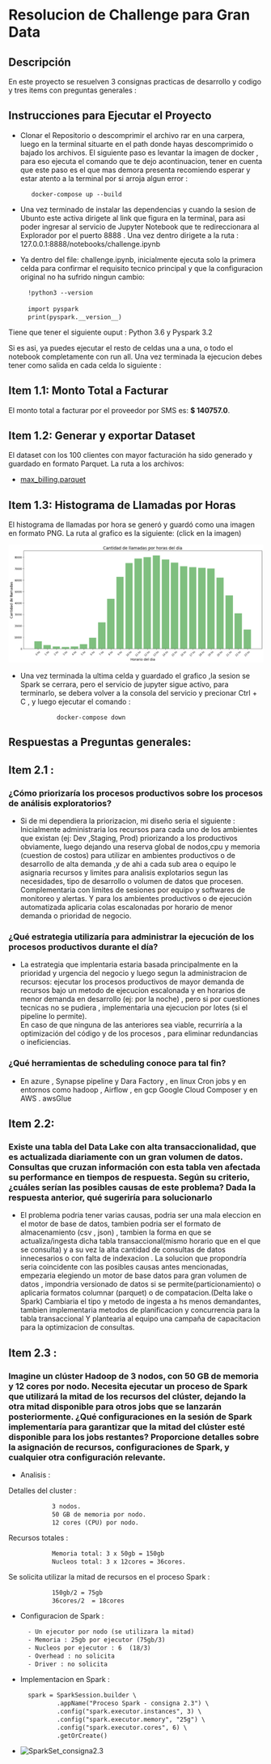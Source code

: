 # Resolucion de Challenge para Gran Data

## Descripción
En este proyecto se resuelven 3 consignas practicas de desarrollo y codigo y tres items con preguntas generales :



## Instrucciones para Ejecutar el Proyecto
- Clonar el Repositorio o descomprimir el archivo rar en una carpera, luego en la terminal situarte en el path donde hayas descomprimido o bajado los archivos.
El siguiente paso es levantar la imagen de docker , para eso ejecuta el comando que te dejo acontinuacion, tener en cuenta que este paso es el que mas demora presenta recomiendo esperar y estar atento a la terminal por si arroja algun error : 

         docker-compose up --build  

- Una vez terminado de instalar las dependencias y cuando la sesion de Ubunto este activa dirigete al link que figura en la terminal, para asi poder ingresar al servicio de Jupyter Notebook que te redireccionara al Explorador por el puerto 8888 . Una vez dentro dirigete a la ruta : 127.0.0.1:8888/notebooks/challenge.ipynb

- Ya dentro del file: challenge.ipynb, inicialmente ejecuta solo la primera celda para confirmar el requisito tecnico principal y que la configuracion original no ha sufrido ningun cambio:

        !python3 --version

        import pyspark
        print(pyspark.__version__)

Tiene que tener el siguiente ouput : Python 3.6 y Pyspark 3.2

Si es asi, ya puedes ejecutar el resto de celdas una a una, o todo el notebook completamente con run all. 
Una vez terminada la ejecucion debes tener como salida en cada celda lo siguiente :



## Item 1.1: Monto Total a Facturar
El monto total a facturar por el proveedor por SMS es: **$ 140757.0**.





## Item 1.2: Generar y exportar Dataset 
El dataset con los 100 clientes con mayor facturación ha sido generado y guardado en formato Parquet. La ruta a los archivos:
- [max_billing.parquet](datasets/output/max_billing) 





## Item 1.3: Histograma de Llamadas por Horas
El histograma de llamadas por hora se generó y guardó como una imagen en formato PNG. La ruta al grafico es la siguiente: (click en la imagen)



![Histograma](datasets/output/histograma_llamadas.png)


- Una vez terminada la  ultima celda y guardado el grafico ,la sesion se Spark se cerrara, pero el servicio de jupyter sigue activo, para terminarlo, se debera volver a la consola del servicio y precionar Ctrl + C , y luego ejecutar el comando  :

        
                docker-compose down






##                                         Respuestas a Preguntas generales:

## Item 2.1 :


### ¿Cómo priorizaría los procesos productivos sobre los procesos de análisis exploratorios?

- Si de mi dependiera la priorizacion, mi diseño seria el siguiente :
Inicialmente administraria los recursos para cada uno de los ambientes que existan (ej: Dev ,Staging, Prod) priorizando a los productivos obviamente, luego dejando una reserva global de nodos,cpu y memoria (cuestion de costos) para utilizar en ambientes productivos o de desarrollo de alta demanda ,y de ahi a cada  sub area o equipo le asignaria  recursos  y limites para analisis explotarios segun las necesidades, tipo de desarrollo o volumen de datos que procesen. 
Complementaria con limites de sesiones por equipo y softwares de monitoreo y alertas.
Y para los ambientes productivos o de ejecución automatizada aplicaria colas escalonadas por horario de menor demanda o prioridad de negocio.

### ¿Qué estrategia utilizaría para administrar la ejecución de los procesos productivos durante el día?

-  La estrategia que implentaria estaria basada principalmente en la prioridad y urgencia del negocio y luego segun la administracion de recursos:  ejecutar los procesos productivos  de mayor demanda de recursos bajo  un metodo de ejecucion escalonada y en horarios de menor demanda en desarrollo (ej: por la noche) , pero si por cuestiones tecnicas no se pudiera , implementaria una ejecucion por lotes (si el pipeline lo permite).  
En caso de que ninguna de las anteriores sea viable, recurriría a la optimización del código y de los procesos , para eliminar redundancias o ineficiencias.

### ¿Qué herramientas de scheduling conoce para tal fin?

-  En azure , Synapse pipeline y Dara Factory  , en linux Cron jobs y en entornos como hadoop , Airflow , en gcp Google Cloud Composer y en AWS . awsGlue


## Item 2.2:


### Existe una tabla del Data Lake con alta transaccionalidad, que es actualizada diariamente con un gran volumen de datos. Consultas que cruzan información con esta tabla ven afectada su performance en tiempos de respuesta. Según su criterio, ¿cuáles serían las posibles causas de este problema? Dada la respuesta anterior, qué sugeriría para solucionarlo

- El problema podria tener varias causas, podria ser una mala eleccion en el motor de base de datos, tambien podria ser el formato de almacenamiento (csv , json) ,  tambien la forma en que se actualiza/ingesta dicha tabla transaccional(mismo horario que en el que se consulta) y a su vez la alta cantidad de consultas de datos innecesarios o con falta de indexacion .
La solucion que propondría seria coincidente con las posibles causas antes mencionadas, empezaria elegiendo un motor de base datos para gran volumen de datos , impondria versionado de datos si se permite(particionamiento) o aplicaria formatos columnar (parquet) o de compatacion.(Delta lake o Spark) 
Cambiaria el tipo y metodo de ingesta a hs menos demandantes, tambien implementaria metodos de planificacion y concurrencia para la tabla transaccional
Y plantearia al equipo una campaña de capacitacion para la optimizacion de consultas. 


## Item 2.3 :

### Imagine un clúster Hadoop de 3 nodos, con 50 GB de memoria y 12 cores por nodo. Necesita ejecutar un proceso de Spark que utilizará la mitad de los recursos del clúster, dejando la otra mitad disponible para otros jobs que se lanzarán posteriormente. ¿Qué configuraciones en la sesión de Spark implementaría para garantizar que la mitad del clúster esté disponible para los jobs restantes? Proporcione detalles sobre la asignación de recursos, configuraciones de Spark, y cualquier otra configuración relevante.


- Analisis :

Detalles del cluster :

                3 nodos.
                50 GB de memoria por nodo.
                12 cores (CPU) por nodo.

Recursos totales :

                Memoria total: 3 x 50gb = 150gb
                Nucleos total: 3 x 12cores = 36cores.


Se solicita utilizar la mitad de recursos en el proceso Spark :

                150gb/2 = 75gb
                36cores/2  = 18cores


- Configuracion de Spark :

        - Un ejecutor por nodo (se utilizara la mitad)
        - Memoria : 25gb por ejecutor (75gb/3)   
        - Nucleos por ejecutor : 6  (18/3)    
        - Overhead : no solicita
        - Driver : no solicita

- Implementacion en Spark :  


        spark = SparkSession.builder \
                .appName("Proceso Spark - consigna 2.3") \
                .config("spark.executor.instances", 3) \
                .config("spark.executor.memory", "25g") \
                .config("spark.executor.cores", 6) \
                .getOrCreate()

                

- ![SparkSet_consigna2.3](datasets/SparkSet_consigna2.3)